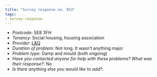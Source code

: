 ```yaml
---
title: "Survey response no. 053"
tags: 
- survey-response
---
```


- *Postcode*: SE8 3FH
- *Tenancy*: Social housing, housing association  
- *Provider*: [L&Q](providers/L&Q)  
- *Duration of problem*: Not long. It wasn’t anything major  
- *Problem type*: Damp and mould (both ongoing)  
- *Have you contacted anyone for help with these problems? What was their response?*: No  
- *Is there anything else you would like to add?*: 
    
